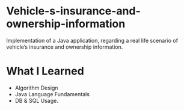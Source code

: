 # Vehicle-s-insurance-and-ownership-information

Implementation of a Java application, regarding a real life scenario of vehicle’s insurance and ownership information.

# What I Learned

* Algorithm Design
* Java Language Fundamentals
* DB & SQL Usage.
